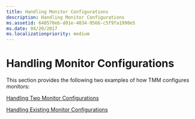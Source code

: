 ```yaml
---
title: Handling Monitor Configurations
description: Handling Monitor Configurations
ms.assetid: 648570eb-d01e-4034-9566-c5f9fa1990e5
ms.date: 04/20/2017
ms.localizationpriority: medium
---
```


# Handling Monitor Configurations


This section provides the following two examples of how TMM configures monitors:

[Handling Two Monitor Configurations](handling-two-monitor-configurations.md)

[Handling Existing Monitor Configurations](handling-existing-monitor-configurations.md)

 

 





